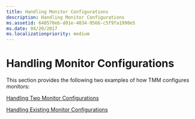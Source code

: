 ```yaml
---
title: Handling Monitor Configurations
description: Handling Monitor Configurations
ms.assetid: 648570eb-d01e-4034-9566-c5f9fa1990e5
ms.date: 04/20/2017
ms.localizationpriority: medium
---
```


# Handling Monitor Configurations


This section provides the following two examples of how TMM configures monitors:

[Handling Two Monitor Configurations](handling-two-monitor-configurations.md)

[Handling Existing Monitor Configurations](handling-existing-monitor-configurations.md)

 

 





